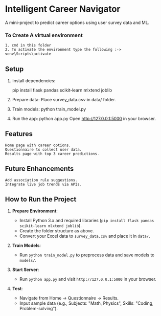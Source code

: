 # Intelligent Career Navigator

A mini-project to predict career options using user survey data and ML.
### To Create A virtual environment
    1. cmd in this folder
    2. To activate the environment type the following :-> venv\Scripts\activate
## Setup
1. Install dependencies:
   
   pip install flask pandas scikit-learn mlxtend joblib

2. Prepare data:
    Place survey_data.csv in data/ folder.
3. Train models:
    python train_model.py
4. Run the app:
    python app.py
Open http://127.0.0.1:5000 in your browser.
## Features
    Home page with career options.
    Questionnaire to collect user data.
    Results page with top 3 career predictions.
## Future Enhancements
    Add association rule suggestions.
    Integrate live job trends via APIs.
## How to Run the Project
1. **Prepare Environment**:
   - Install Python 3.x and required libraries (`pip install flask pandas scikit-learn mlxtend joblib`).
   - Create the folder structure as above.
   - Convert your Excel data to `survey_data.csv` and place it in `data/`.

2. **Train Models**:
   - Run `python train_model.py` to preprocess data and save models to `models/`.

3. **Start Server**:
   - Run `python app.py` and visit `http://127.0.0.1:5000` in your browser.

4. **Test**:
   - Navigate from Home → Questionnaire → Results.
   - Input sample data (e.g., Subjects: "Math, Physics", Skills: "Coding, Problem-solving").
